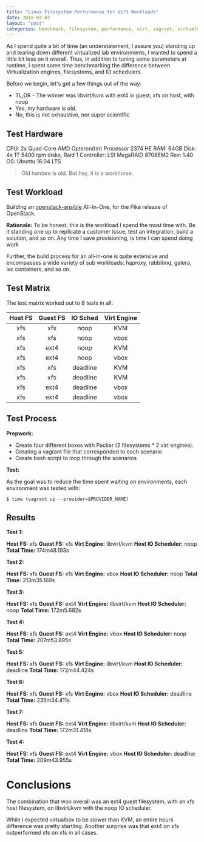 ```yaml
---
title: "Linux Filesystem Performance for Virt Workloads"
date: 2018-03-03
layout: "post"
categories: benchmark, filesystem, performance, virt, vagrant, virtualbox, kvm
---
```


As I spend quite a bit of time (an understatement, I assure you) standing up and tearing down different virtualized lab environments, I wanted to spend a little bit less on it overall. Thus, in addition to tuning some parameters at runtime, I spent some time benchmarking the difference between Virtualization engines, filesystems, and IO schedulers.

Before we begin, let's get a few things out of the way:

* TL;DR - The winner was libvirt/kvm with ext4 in guest, xfs on host, with noop
* Yes, my hardware is old.
* No, this is not exhaustive, nor super scientific

## Test Hardware

CPU: 2x Quad-Core AMD Opteron(tm) Processor 2374 HE
RAM: 64GB
Disk: 4x 1T 5400 rpm disks, Raid 1
Controller: LSI MegaRAID 8708EM2 Rev: 1.40
OS: Ubuntu 16.04 LTS

> Old hardare is old. But hey, it is a workhorse.

## Test Workload

Building an [openstack-ansible](https://governance.openstack.org/tc/reference/projects/openstackansible.html) All-In-One, for the Pike release of OpenStack.

__Rationale:__
To be honest, this is the workload I spend the most time with. Be it standing one up to replicate a customer issue, test an integration, build a solution, and so on. Any time I save provisioning, is time I can spend doing work

Further, the build process for an all-in-one is quite extensive and encompasses a wide variety of sub workloads: haproxy, rabbitmq, galera, lxc containers, and so on.

## Test Matrix

The test matrix worked out to 8 tests in all:

| Host FS | Guest FS | IO Sched | Virt Engine |
|:-------:|:--------:|:--------:|:-----------:|
| xfs     | xfs      |  noop    | KVM         |
| xfs     | xfs      |  noop    | vbox        |
| xfs     | ext4     |  noop    | KVM         |
| xfs     | ext4     |  noop    | vbox        |
| xfs     | xfs      | deadline | KVM         |
| xfs     | xfs      | deadline | KVM         |
| xfs     | ext4     | deadline | vbox        |
| xfs     | ext4     | deadline | vbox        |

## Test Process

__Prepwork:__

* Create four different boxes with Packer (2 filesystems * 2 virt engines).
* Creating a vagrant file that corresponded to each scenario
* Create bash script to loop through the scenarios

__Test:__

As the goal was to reduce the time spent waiting on environments, each environment was tested with:

```
$ time (vagrant up --provider=$PROVIDER_NAME)
```

## Results

__Test 1:__

__Host FS:__ xfs
__Guest FS:__ xfs
__Virt Engine:__ libvirt/kvm
__Host IO Scheduler:__ noop
__Total Time:__ 174m48.193s

__Test 2:__

__Host FS:__ xfs
__Guest FS:__ xfs
__Virt Engine:__ vbox
__Host IO Scheduler:__ noop
__Total Time:__ 213m35.169s

__Test 3:__

__Host FS:__ xfs
__Guest FS:__ ext4
__Virt Engine:__ libvirt/kvm
__Host IO Scheduler:__ noop
__Total Time:__ 172m5.682s

__Test 4:__

__Host FS:__ xfs
__Guest FS:__ ext4
__Virt Engine:__ vbox
__Host IO Scheduler:__ noop
__Total Time:__ 207m53.895s

__Test 5:__

__Host FS:__ xfs
__Guest FS:__ xfs
__Virt Engine:__ libvirt/kvm
__Host IO Scheduler:__ deadline
__Total Time:__ 172m44.424s

__Test 6:__

__Host FS:__ xfs
__Guest FS:__ xfs
__Virt Engine:__ vbox
__Host IO Scheduler:__ deadline
__Total Time:__ 235m34.411s

__Test 7:__

__Host FS:__ xfs
__Guest FS:__ ext4
__Virt Engine:__ libvirt/kvm
__Host IO Scheduler:__ deadline
__Total Time:__ 172m31.418s

__Test 4:__

__Host FS:__ xfs
__Guest FS:__ ext4
__Virt Engine:__ vbox
__Host IO Scheduler:__ deadline
__Total Time:__ 209m43.955s

# Conclusions

The combination that won overall was an ext4 guest filesystem, with an xfs host filesystem, on libvirt/kvm with the noop IO scheduler.

While I expected virtualbox to be slower than KVM, an entire hours difference was pretty startling. Another surprise was that ext4 on xfs outperformed xfs on xfs in all cases.